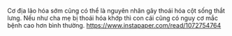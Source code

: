 Cơ địa lão hóa sớm cũng có thể là nguyên nhân gây thoái hóa cột sống thắt lưng. Nếu như cha mẹ bị thoái hóa khớp thì con cái cũng có nguy cơ mắc bệnh cao hơn bình thường.
https://www.instapaper.com/read/1072754764
